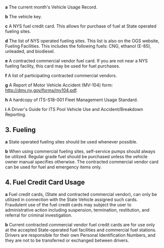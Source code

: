**a** The current month's Vehicle Usage Record.

**b** The vehicle key.

**c** A NYS fuel credit card. This allows for purchase of fuel at State operated fueling sites.

**d** The list of NYS operated fueling sites. This list is also on the OGS website, Fueling Facilities. This includes the following fuels: CNG, ethanol (E-85), unleaded, and biodiesel.

**e** A contracted commercial vendor fuel card. If you are not near a NYS fueling facility, this card may be used for fuel purchases.

**f** A list of participating contracted commercial vendors.

**g** A Report of Motor Vehicle Accident (MV-104) form: http://dmv.ny.gov/forms/mv104.pdf.

**h** A hardcopy of ITS-S18-001 Fleet Management Usage Standard.

**i** A Driver's Guide for ITS Pool Vehicle Use and Accident/Breakdown Reporting.

## **3. Fueling**

**a** State operated fueling sites should be used whenever possible.

**b** When using commercial fueling sites, self-service pumps should always be utilized. Regular grade fuel should be purchased unless the vehicle owner manual specifies otherwise. The contracted commercial vendor card can be used for fuel and emergency items only.

## **4. Fuel Credit Card Usage**

**a** Fuel credit cards, (State and contracted commercial vendor), can only be utilized in connection with the State Vehicle assigned such cards. Fraudulent use of the fuel credit cards may subject the user to administrative action including suspension, termination, restitution, and referral for criminal investigation.

**b** Current contracted commercial vendor fuel credit cards are for use only at the accepted State-operated fuel facilities and commercial fuel stations. Drivers are responsible for their own Personal Identification Numbers, and they are not to be transferred or exchanged between drivers.